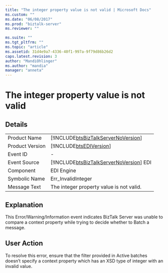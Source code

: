 ```yaml
---
title: "The integer property value is not valid | Microsoft Docs"
ms.custom: ""
ms.date: "06/08/2017"
ms.prod: "biztalk-server"
ms.reviewer: ""

ms.suite: ""
ms.tgt_pltfrm: ""
ms.topic: "article"
ms.assetid: 31d4e9a7-4336-40f1-997a-9f79d86b26d2
caps.latest.revision: 3
author: "MandiOhlinger"
ms.author: "mandia"
manager: "anneta"
---
```

# The integer property value is not valid
## Details  
  
|                 |                                                                                        |
|-----------------|----------------------------------------------------------------------------------------|
|  Product Name   |   [!INCLUDE[btsBizTalkServerNoVersion](../includes/btsbiztalkservernoversion-md.md)]   |
| Product Version |               [!INCLUDE[btsEDIVersion](../includes/btsediversion-md.md)]               |
|    Event ID     |                                           -                                            |
|  Event Source   | [!INCLUDE[btsBizTalkServerNoVersion](../includes/btsbiztalkservernoversion-md.md)] EDI |
|    Component    |                                       EDI Engine                                       |
|  Symbolic Name  |                                   Err_InvalidInteger                                   |
|  Message Text   |                        The integer property value is not valid.                        |
  
## Explanation  
 This Error/Warning/Information event indicates BizTalk Server was unable to compare a context property while trying to decide whether to Batch a message.  
  
## User Action  
 To resolve this error, ensure that the filter provided in Active batches doesn’t specify a context property which has an XSD type of integer with an invalid value.